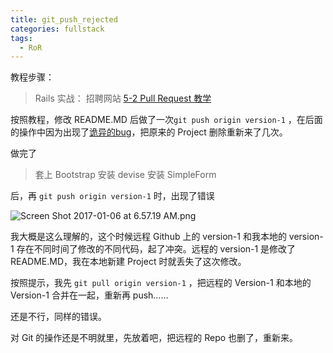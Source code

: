 ```yaml
---
title: git_push_rejected
categories: fullstack
tags:
  - RoR
---
```


教程步骤：

> Rails 实战： 招聘网站
> [5-2 Pull Request 教学](https://fullstack.xinshengdaxue.com/posts/352)

按照教程，修改 README.MD 后做了一次`git push origin version-1` ，在后面的操作中因为出现了[诡异的bug](http://an-lee.pro/posts/2017/01/06/1278204)，把原来的 Project 删除重新来了几次。

做完了

> 套上 Bootstrap
> 安装 devise
> 安装 SimpleForm

后，再 `git push origin version-1` 时，出现了错误

![Screen Shot 2017-01-06 at 6.57.19 AM.png](http://user-image.logdown.io/user/22009/blog/21058/post/1278238/LeRkk0CSXOIoIXcosBts_Screen%20Shot%202017-01-06%20at%206.57.19%20AM.png)

我大概是这么理解的，这个时候远程 Github 上的 version-1 和我本地的 version-1 存在不同时间了修改的不同代码，起了冲突。远程的 version-1 是修改了 README.MD，我在本地新建 Project 时就丢失了这次修改。

按照提示，我先 `git pull origin version-1` ，把远程的 Version-1 和本地的 Version-1 合并在一起，重新再 push……

还是不行，同样的错误。

对 Git 的操作还是不明就里，先放着吧，把远程的 Repo 也删了，重新来。
